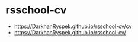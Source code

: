 # rsschool-cv
* https://DarkhanRyspek.github.io/rsschool-cv/cv
* https://DarkhanRyspek.github.io/rsschool-cv/